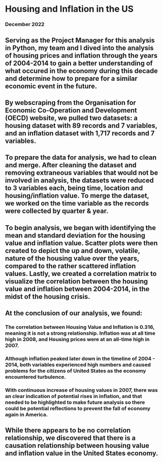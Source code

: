# Housing and Inflation in the US
### December 2022

## Serving as the Project Manager for this analysis in Python, my team and I dived into the analysis of housing prices and inflation through the years of 2004-2014 to gain a better understanding of what occured in the economy during this decade and determine how to prepare for a similar economic event in the future.

## By webscraping from the Organisation for Economic Co-Operation and Development (OECD) website, we pulled two datasets: a housing dataset with 89 records and 7 variables, and an inflation dataset with 1,717 records and 7 variables. 
## To prepare the data for analysis, we had to clean and merge. After cleaning the dataset and removing extraneous variables that would not be involved in analysis, the datasets were reduced to 3 variables each, being time, location and housing/inflation value. To merge the dataset, we worked on the time variable as the records were collected by quarter & year. 

## To begin analysis, we began with identifying the mean and standard deviation for the housing value and inflation value. Scatter plots were then created to depict the up and down, volatile, nature of the housing value over the years, compared to the rather scattered inflation values. Lastly, we created a correlation matrix to visualize the correlation between the housing value and inflation between 2004-2014, in the midst of the housing crisis. 

## At the conclusion of our analysis, we found:
### The correlation between Housing Value and Inflation is 0.316, meaning it is not a strong relationship. Inflation was at all time high in 2008, and Housing prices were at an all-time high in 2007. 
### Although inflation peaked later down in the timeline of 2004 - 2014, both variables experienced high numbers and caused problems for the citizens of United States as the economy encountered turbulence.
### With continuous increase of housing values in 2007, there was an clear indication of potential rises in inflation, and that needed to be highlighted to make future analysis so there could be potential reflections to prevent the fall of economy again in America. 

## While there appears to be no correlation relationship, we discovered that there is a causation relationship between housing value and inflation value in the United States economy.
